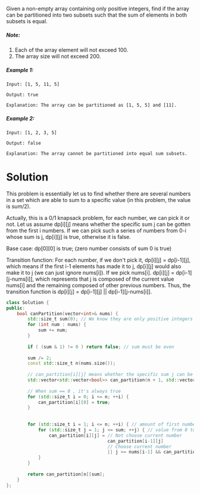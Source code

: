Given a non-empty array containing only positive integers, find if the array can be partitioned into two subsets such that the sum of elements in both subsets is equal.

##### Note:

1. Each of the array element will not exceed 100.
2. The array size will not exceed 200.

##### Example 1:

```
Input: [1, 5, 11, 5]

Output: true

Explanation: The array can be partitioned as [1, 5, 5] and [11].
```

##### Example 2:

```
Input: [1, 2, 3, 5]

Output: false

Explanation: The array cannot be partitioned into equal sum subsets.
```

# Solution

This problem is essentially let us to find whether there are several numbers in a set which are able to sum to a specific value (in this problem, the value is sum/2).

Actually, this is a 0/1 knapsack problem, for each number, we can pick it or not. Let us assume dp[i][j] means whether the specific sum j can be gotten from the first i numbers. If we can pick such a series of numbers from 0-i whose sum is j, dp[i][j] is true, otherwise it is false.

Base case: dp[0][0] is true; (zero number consists of sum 0 is true)

Transition function: For each number, if we don't pick it, dp[i][j] = dp[i-1][j], which means if the first i-1 elements has made it to j, dp[i][j] would also make it to j (we can just ignore nums[i]). If we pick nums[i]. dp[i][j] = dp[i-1][j-nums[i]], which represents that j is composed of the current value nums[i] and the remaining composed of other previous numbers. Thus, the transition function is dp[i][j] = dp[i-1][j] || dp[i-1][j-nums[i]].

```cpp
class Solution {
public:
    bool canPartition(vector<int>& nums) {
        std::size_t sum(0); // We know they are only positive integers
        for (int num : nums) {
            sum += num;
        }
        
        if ( (sum & 1) != 0 ) return false; // sum must be even
        
        sum /= 2;
        const std::size_t n(nums.size());
        
        // can_partition[i][j] means whether the specific sum j can be gotten from the first i numbers
        std::vector<std::vector<bool>> can_partition(n + 1, std::vector<bool>(sum + 1, false));
        
        // When sum == 0 , it's always true
        for (std::size_t i = 0; i <= n; ++i) {
            can_partition[i][0] = true;
        }
        
        
        for (std::size_t i = 1; i <= n; ++i) { // amount of first numbers in nums 
            for (std::size_t j = 1; j <= sum; ++j) { // value from 0 to sum
                can_partition[i][j] = // Not choose current number
                                      can_partition[i-1][j] 
                                      // Choose current number
                                      || j >= nums[i-1] && can_partition[i - 1][j - nums[i - 1]];
            }
        }
        
        return can_partition[n][sum];
    }
};
```

